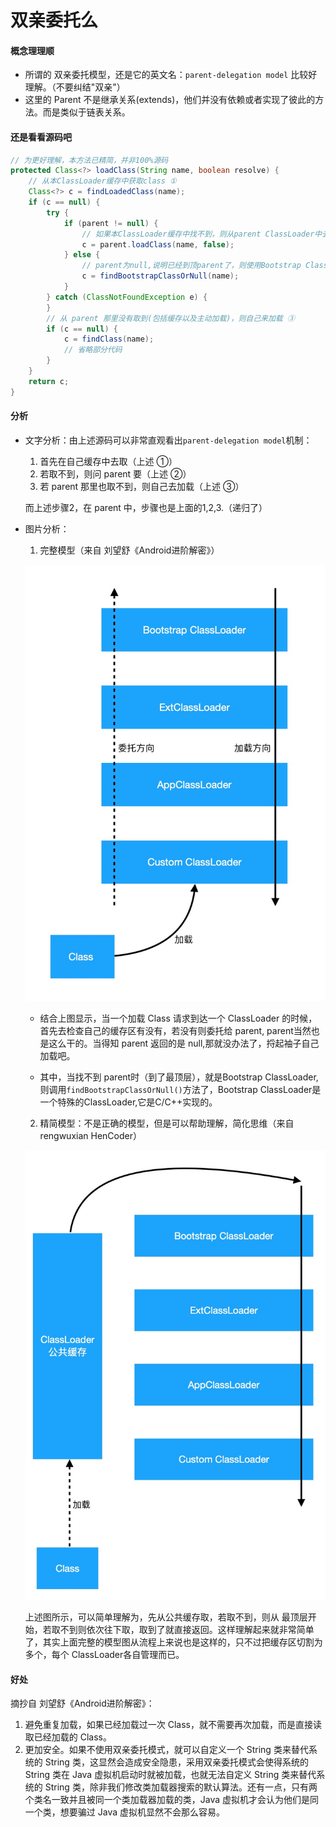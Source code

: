 # 双亲委托么

#### 概念理理顺

* 所谓的 双亲委托模型，还是它的英文名：`parent-delegation model` 比较好理解。（不要纠结"双亲"）
* 这里的 Parent 不是继承关系(extends)，他们并没有依赖或者实现了彼此的方法。而是类似于链表关系。

#### 还是看看源码吧

```java
// 为更好理解，本方法已精简，并非100%源码
protected Class<?> loadClass(String name, boolean resolve) {
    // 从本ClassLoader缓存中获取class ①
    Class<?> c = findLoadedClass(name);
    if (c == null) {
        try {
            if (parent != null) {
                // 如果本ClassLoader缓存中找不到，则从parent ClassLoader中去取 ②
                c = parent.loadClass(name, false);
            } else {
                // parent为null,说明已经到顶parent了，则使用Bootstrap ClassLoader去加载
                c = findBootstrapClassOrNull(name);
            }
        } catch (ClassNotFoundException e) {
        }
        // 从 parent 那里没有取到(包括缓存以及主动加载)，则自己来加载 ③
        if (c == null) {
            c = findClass(name);
            // 省略部分代码
        }
    }
    return c;
}
```

#### 分析

* 文字分析：由上述源码可以非常直观看出`parent-delegation model`机制：

  1. 首先在自己缓存中去取（上述 ①）
  2. 若取不到，则问 parent 要（上述 ②）
  3. 若 parent 那里也取不到，则自己去加载（上述  ③）

  而上述步骤2，在 parent 中，步骤也是上面的1,2,3.（递归了）

* 图片分析：
  1. 完整模型（来自 刘望舒《Android进阶解密》）

    ![](assets/mode.jpg ':size=300')

    * 结合上图显示，当一个加载 Class 请求到达一个 ClassLoader 的时候，首先去检查自己的缓存区有没有，若没有则委托给 parent, parent当然也是这么干的。当得知 parent 返回的是 null,那就没办法了，捋起袖子自己加载吧。

    * 其中，当找不到 parent时（到了最顶层），就是Bootstrap ClassLoader, 则调用`findBootstrapClassOrNull()`方法了，Bootstrap ClassLoader是一个特殊的ClassLoader,它是C/C++实现的。

  2. 精简模型：不是正确的模型，但是可以帮助理解，简化思维（来自 rengwuxian HenCoder）

    ![](assets/mode_simple.jpg ':size=300')

    上述图所示，可以简单理解为，先从公共缓存取，若取不到，则从 最顶层开始，若取不到则依次往下取，取到了就直接返回。这样理解起来就非常简单了，其实上面完整的模型图从流程上来说也是这样的，只不过把缓存区切割为多个，每个 ClassLoader各自管理而已。

#### 好处
摘抄自 刘望舒《Android进阶解密》：

1. 避免重复加载，如果已经加载过一次 Class，就不需要再次加载，而是直接读取已经加载的 Class。
2. 更加安全。如果不使用双亲委托模式，就可以自定义一个 String 类来替代系统的 String 类，这显然会造成安全隐患，采用双亲委托模式会使得系统的 String 类在 Java 虚拟机启动时就被加载，也就无法自定义 String 类来替代系统的 String 类，除非我们修改类加载器搜索的默认算法。还有一点，只有两个类名一致并且被同一个类加载器加载的类，Java 虚拟机才会认为他们是同一个类，想要骗过 Java 虚拟机显然不会那么容易。